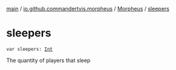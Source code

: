 [main](../../index.md) / [io.github.commandertvis.morpheus](../index.md) / [Morpheus](index.md) / [sleepers](./sleepers.md)

# sleepers

`var sleepers: `[`Int`](https://kotlinlang.org/api/latest/jvm/stdlib/kotlin/-int/index.html)

The quantity of players that sleep

